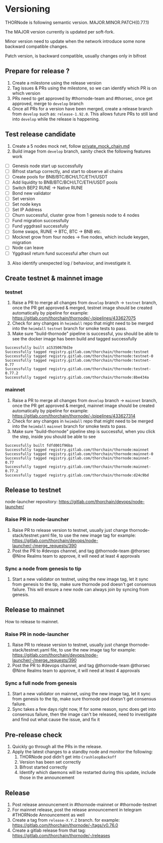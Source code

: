 <!-- markdownlint-disable MD024 -->

# Versioning

THORNode is following semantic version. MAJOR.MINOR.PATCH(0.77.1)

The MAJOR version currently is updated per soft-fork.

Minor version need to update when the network introduce some none backward compatible changes.

Patch version, is backward compatible, usually changes only in bifrost

## Prepare for release ?

1. Create a milestone using the release version
2. Tag issues & PRs using the milestone, so we can identify which PR is on which version
3. PRs need to get approved by #thornode-team and #thorsec, once get approved, merge to `develop` branch
4. Once all PRs for a version have been merged, create a release branch from `develop` such as: `release-1.92.0`. This allows future PRs to still land into `develop` while the release is happening.

## Test release candidate

1. Create a 5 nodes mock net, follow [private_mock_chain.md](private_mock_chain.md)
2. Build image from `develop` branch, sanity check the following features work

- [ ] Genesis node start up successfully
- [ ] Bifrost startup correctly, and start to observe all chains
- [ ] Create pools for BNB/BTC/BCH/LTC/ETH/USDT
- [ ] Add liquidity to BNB/BTC/BCH/LTC/ETH/USDT pools
- [ ] Switch BEP2 RUNE -> Native RUNE
- [ ] Bond new validator
- [ ] Set version
- [ ] Set node keys
- [ ] Set IP Address
- [ ] Churn successful, cluster grow from 1 genesis node to 4 nodes
- [ ] Fund migration successfully
- [ ] Fund yggdrasil successfully
- [ ] Some swaps, RUNE -> BTC, BTC -> BNB etc.
- [ ] Mocknet grow from four nodes -> five nodes, which include keygen, migration
- [ ] Node can leave
- [ ] Yggdrasil return fund successful after churn out

3. Also identify unexpected log / behaviour, and investigate it.

## Create testnet & mainnet image

### testnet

1. Raise a PR to merge all changes from `develop` branch -> `testnet` branch, once the PR get approved & merged, testnet image should be created automatically by pipeline
   for example: https://gitlab.com/thorchain/thornode/-/pipelines/433627075
2. Check for any changes in `heimdall` repo that might need to be merged into the `heimdall` `testnet` branch for smoke tests to pass.
3. Make sure "build-thornode" pipeline is successful, you should be able to see the docker image has been build and tagged successfully

```logs
Successfully built a15350678d3e
Successfully tagged registry.gitlab.com/thorchain/thornode:testnet
Successfully tagged registry.gitlab.com/thorchain/thornode:testnet-0
Successfully tagged registry.gitlab.com/thorchain/thornode:testnet-0.77
Successfully tagged registry.gitlab.com/thorchain/thornode:testnet-0.77.2
Successfully tagged registry.gitlab.com/thorchain/thornode:8be434a
```

### mainnet

1. Raise a PR to merge all changes from `develop` branch -> `mainnet` branch, once the PR get approved & merged, mainnet image should be created automatically by pipeline
   for example: https://gitlab.com/thorchain/thornode/-/pipelines/433627314
2. Check for any changes in `heimdall` repo that might need to be merged into the `heimdall` `mainnet` branch for smoke tests to pass.
3. Make sure "build-thornode" pipeline step is successful, when you click the step, inside you should be able to see

```logs
Successfully built fdfd001f96ba
Successfully tagged registry.gitlab.com/thorchain/thornode:mainnet
Successfully tagged registry.gitlab.com/thorchain/thornode:mainnet-0
Successfully tagged registry.gitlab.com/thorchain/thornode:mainnet-0.77
Successfully tagged registry.gitlab.com/thorchain/thornode:mainnet-0.77.2
Successfully tagged registry.gitlab.com/thorchain/thornode:d24c9bd
```

## Release to testnet

node-launcher repository: https://gitlab.com/thorchain/devops/node-launcher/

### Raise PR in node-launcher

1. Raise PR to release version to testnet, usually just change thornode-stack/testnet.yaml file, to use the new image tag
   for example: https://gitlab.com/thorchain/devops/node-launcher/-/merge_requests/390
2. Post the PR to #devops channel, and tag @thornode-team @thorsec @Nine Realms team to approve, it will need at least 4 approvals

### Sync a node from genesis to tip

1. Start a new validator on testnet, using the new image tag, let it sync from genesis to the tip, make sure thornode pod doesn't get consensus failure. This will ensure a new node can always join by syncing from genesis.

## Release to mainnet

How to release to mainnet.

### Raise PR in node-launcher

1. Raise PR to release version to testnet, usually just change thornode-stack/testnet.yaml file, to use the new image tag
   for example: https://gitlab.com/thorchain/devops/node-launcher/-/merge_requests/390
2. Post the PR to #devops channel, and tag @thornode-team @thorsec @Nine Realms team to approve, it will need at least 4 approvals

### Sync a full node from genesis

1. Start a new validator on mainnet, using the new image tag, let it sync from genesis to the tip, make sure thornode pod doesn't get consensus failure.
2. Sync takes a few days right now, If for some reason, sync does get into consensus failure, then the image can't be released, need to investigate and find out what cause the issue, and fix it

## Pre-release check

1. Quickly go through all the PRs in the release.
2. Apply the latest changes to a standby node and monitor the following:
   1. THORNode pod didn't get into `CrashloopBackoff`
   2. Version has been set correctly
   3. Bifrost started correctly
   4. Identify which daemons will be restarted during this update, include those in the announcement

## Release

1. Post release announcement in #thornode-mainnet or #thornode-testnet
2. For mainnet release, post the release announcement in telegram #THORNode Announcement as well
3. Create a tag from `release-X.Y.Z` branch. for example: https://gitlab.com/thorchain/thornode/-/tags/v0.76.0
4. Create a gitlab release from that tag: https://gitlab.com/thorchain/thornode/-/releases
